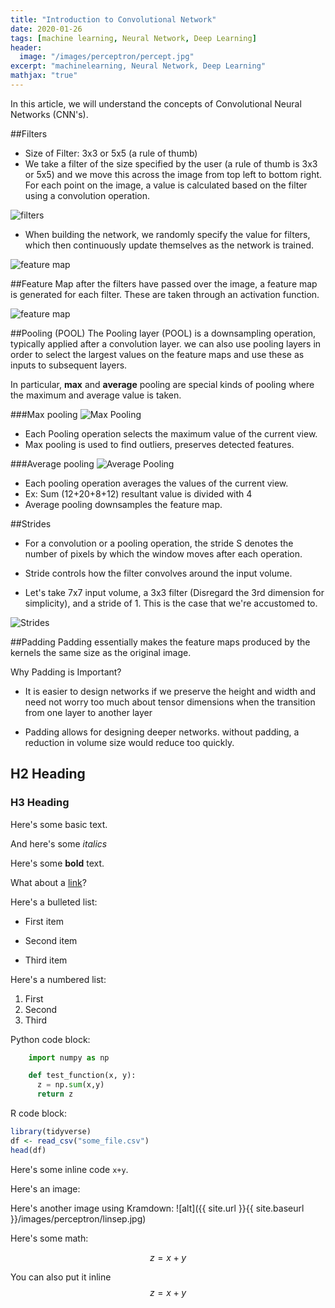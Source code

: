 ```yaml
---
title: "Introduction to Convolutional Network"
date: 2020-01-26
tags: [machine learning, Neural Network, Deep Learning]
header:
  image: "/images/perceptron/percept.jpg"
excerpt: "machinelearning, Neural Network, Deep Learning"
mathjax: "true"
---
```


In this article, we will understand the concepts of Convolutional Neural Networks (CNN's).

##Filters
* Size of Filter: 3x3 or 5x5 (a rule of thumb)
* We take a filter of the size specified by the user (a rule of thumb is 3x3 or 5x5) and we move this across the image from top left to bottom right. For each point on the image, a value is calculated based on the filter using a convolution operation.

<img src="{{ site.url }}{{ site.baseurl }}/images/perceptron/filters.png" alt="filters">

* When building the network, we randomly specify the value for filters, which then continuously update themselves as the network is trained.

<img src="{{ site.url }}{{ site.baseurl }}/images/perceptron/feature_map.png" alt="feature map">

##Feature Map
after the filters have passed over the image, a feature map is generated for each filter. These are taken through an activation function.

<img src="{{ site.url }}{{ site.baseurl }}/images/perceptron/map1.png" alt="feature map">

##Pooling (POOL)
The Pooling layer (POOL) is a downsampling operation, typically applied after a convolution layer. we can also use pooling layers in order to select the largest values on the feature maps and use these as inputs to subsequent layers.

In particular, **max** and **average** pooling are special kinds of pooling where the maximum and average value is taken.

###Max pooling
<img src="{{ site.url }}{{ site.baseurl }}/images/perceptron/max_pool.png" alt="Max Pooling">
* Each Pooling operation selects the maximum value of the current view.
* Max pooling is used to find outliers, preserves detected features.

###Average pooling
<img src="{{ site.url }}{{ site.baseurl }}/images/perceptron/avg_pool.png" alt="Average Pooling">

* Each pooling operation averages the values of the current view.
* Ex: Sum (12+20+8+12) resultant value is divided with 4
* Average pooling downsamples the feature map.

##Strides
* For a convolution or a pooling operation, the stride S denotes the number of pixels by which the window moves after each operation.

* Stride controls how the filter convolves around the input volume.

* Let's take 7x7 input volume, a 3x3 filter (Disregard the 3rd dimension for simplicity), and a stride of 1. This is the case that we're accustomed to.

<img src="{{ site.url }}{{ site.baseurl }}/images/perceptron/strides.png" alt="Strides">

##Padding
Padding essentially makes the feature maps produced by the kernels the same size as the original image.

Why Padding is Important?

* It is easier to design networks if we preserve the height and width and need not worry too much about tensor dimensions when the transition from one layer to another layer

* Padding allows for designing deeper networks. without padding, a reduction in volume size would reduce too quickly.

## H2 Heading

### H3 Heading

Here's some basic text.

And here's some *italics*

Here's some **bold** text.

What about a [link](https://github.com/dataoptimal)?

Here's a bulleted list:
* First item
+ Second item
- Third item

Here's a numbered list:
1. First
2. Second
3. Third

Python code block:
```python
    import numpy as np

    def test_function(x, y):
      z = np.sum(x,y)
      return z
```

R code block:
```r
library(tidyverse)
df <- read_csv("some_file.csv")
head(df)
```

Here's some inline code `x+y`.

Here's an image:


Here's another image using Kramdown:
![alt]({{ site.url }}{{ site.baseurl }}/images/perceptron/linsep.jpg)

Here's some math:

$$z=x+y$$

You can also put it inline $$z=x+y$$
